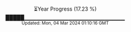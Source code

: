 <p align="center">
⏳Year Progress (17.23 %) <br>
█████▁▁▁▁▁▁▁▁▁▁▁▁▁▁▁▁▁▁▁▁▁▁▁▁▁ <br>
<sub>Updated: Mon, 04 Mar 2024 01:10:16 GMT</sub>
</p>

